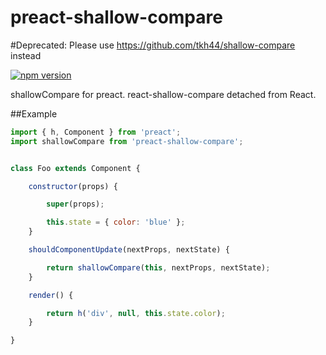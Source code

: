 # preact-shallow-compare

#Deprecated: Please use https://github.com/tkh44/shallow-compare instead

[![npm version](https://badge.fury.io/js/preact-shallow-compare.svg)](https://badge.fury.io/js/preact-shallow-compare)

shallowCompare for preact. react-shallow-compare detached from React.

##Example
```javascript
import { h, Component } from 'preact';
import shallowCompare from 'preact-shallow-compare';


class Foo extends Component {

    constructor(props) {

        super(props);

        this.state = { color: 'blue' };
    }

    shouldComponentUpdate(nextProps, nextState) {

        return shallowCompare(this, nextProps, nextState);
    }

    render() {

        return h('div', null, this.state.color);
    }

}
```
